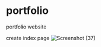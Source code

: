 # portfolio
portfolio website

create index page
![Screenshot (37)](https://github.com/SanskrutiDev/portfolio/assets/119875384/e0bc2ac0-b2fd-462e-96a2-5e7c86691cf7)
